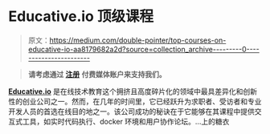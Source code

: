 # Educative.io 顶级课程

> 原文：<https://medium.com/double-pointer/top-courses-on-educative-io-aa8179682a2d?source=collection_archive---------0----------------------->

> **请考虑通过** [**注册**](https://bit.ly/3OvimpR) **付费媒体账户来支持我们。**

[**Educative.io**](https://www.educative.io/learn?affiliate_id=5457430901161984) 是在线技术教育这个拥挤且高度碎片化的领域中最具差异化和创新性的创业公司之一。然而，在几年的时间里，它已经跃升为求职者、受访者和专业开发人员的首选在线目的地之一。该公司成功的秘诀在于它能够在其课程中提供交互式工具，如实时代码执行、docker 环境和用户协作论坛。…上的糖衣